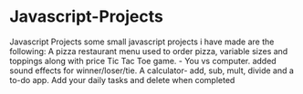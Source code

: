 # Javascript-Projects
Javascript Projects
some small javascript projects i have made are the following:
A pizza restaurant menu used to order pizza, variable sizes and toppings along with price
Tic Tac Toe game. - You vs computer. added sound effects for winner/loser/tie.
A calculator- add, sub, mult, divide
and a to-do app. Add your daily tasks and delete when completed
